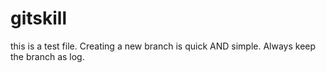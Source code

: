 # gitskill
this is a test file.
Creating a new branch is quick AND simple.
Always keep the branch as log.
